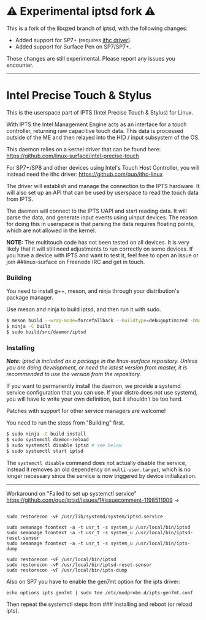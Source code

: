 # :warning: Experimental iptsd fork :warning:

This is a fork of the libqzed branch of iptsd, with the following changes:
- Added support for SP7+ (requires [ithc driver](https://github.com/quo/ithc-linux)).
- Added support for Surface Pen on SP7/SP7+.

These changes are still experimental. Please report any issues you encounter.

---

# Intel Precise Touch & Stylus

This is the userspace part of IPTS (Intel Precise Touch & Stylus) for Linux.

With IPTS the Intel Management Engine acts as an interface for a touch
controller, returning raw capacitive touch data. This data is processed
outside of the ME and then relayed into the HID / input subsystem of the OS.

This daemon relies on a kernel driver that can be found here:
https://github.com/linux-surface/intel-precise-touch

For SP7+/SP8 and other devices using Intel's Touch Host Controller, you will
instead need the ithc driver:
https://github.com/quo/ithc-linux

The driver will establish and manage the connection to the IPTS hardware. It
will also set up an API that can be used by userspace to read the touch data
from IPTS.

The daemon will connect to the IPTS UAPI and start reading data. It will
parse the data, and generate input events using uinput devices. The reason for
doing this in userspace is that parsing the data requires floating points,
which are not allowed in the kernel.

**NOTE:** The multitouch code has not been tested on all devices. It is
very likely that it will still need adjustments to run correctly on some
devices. If you have a device with IPTS and want to test it, feel free to
open an issue or join ##linux-surface on Freenode IRC and get in touch.

### Building
You need to install g++, meson, and ninja through your distribution's
package manager.

Use meson and ninja to build iptsd, and then run it with sudo.

``` bash
$ meson build --wrap-mode=forcefallback --buildtype=debugoptimized -Dmarch=native
$ ninja -C build
$ sudo build/src/daemon/iptsd
```

### Installing
***Note:** iptsd is included as a package in the linux-surface repository.
Unless you are doing development, or need the latest version from master, it is
recommended to use the version from the repository.*

If you want to permanently install the daemon, we provide a systemd service
configuration that you can use. If your distro does not use systemd, you will
have to write your own definition, but it shouldn't be too hard.

Patches with support for other service managers are welcome!

You need to run the steps from "Building" first.

```bash
$ sudo ninja -C build install
$ sudo systemctl daemon-reload
$ sudo systemctl disable iptsd # see below
$ sudo systemctl start iptsd
```

The `systemctl disable` command does not actually disable the service, instead
it removes an old dependency on `multi-user.target`, which is no longer
necessary since the service is now triggered by device initialization.

---

Workaround on "Failed to set up systemctl service"
https://github.com/quo/iptsd/issues/1#issuecomment-1198511909 ->

```sudo semanage fcontext -a -t systemd_unit_file_t -s system_u /usr/lib/systemd/system/iptsd.service

sudo restorecon -vF /usr/lib/systemd/system/iptsd.service

sudo semanage fcontext -a -t usr_t -s system_u /usr/local/bin/iptsd
sudo semanage fcontext -a -t usr_t -s system_u /usr/local/bin/iptsd-reset-sensor
sudo semanage fcontext -a -t usr_t -s system_u /usr/local/bin/ipts-dump

sudo restorecon -vF /usr/local/bin/iptsd
sudo restorecon -vF /usr/local/bin/iptsd-reset-sensor
sudo restorecon -vF /usr/local/bin/ipts-dump
```

Also on SP7 you have to enable the gen7mt option for the ipts driver:

```echo options ipts gen7mt | sudo tee /etc/modprobe.d/ipts-gen7mt.conf```

Then repeat the systemctl steps from ### Installing and reboot (or reload ipts).
